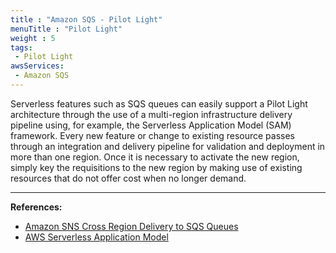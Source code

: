 ```yaml
---
title : "Amazon SQS - Pilot Light"
menuTitle : "Pilot Light"
weight : 5
tags:
 - Pilot Light
awsServices:
 - Amazon SQS
---
```



Serverless features such as SQS queues can easily support a Pilot Light architecture through the use of a multi-region infrastructure delivery pipeline using, for example, the Serverless Application Model (SAM) framework. Every new feature or change to existing resource passes through an integration and delivery pipeline for validation and deployment in more than one region. Once it is necessary to activate the new region, simply key the requisitions to the new region by making use of existing resources that do not offer cost when no longer demand.

---

**References:**

- [Amazon SNS Cross Region Delivery to SQS Queues](https://docs.aws.amazon.com/sns/latest/dg/sns-cross-region-delivery.html)
- [AWS Serverless Application Model](https://aws.amazon.com/serverless/sam/)
